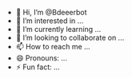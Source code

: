 - 👋 Hi, I’m @Bdeeerbot
- 👀 I’m interested in ...
- 🌱 I’m currently learning ...
- 💞️ I’m looking to collaborate on ...
- 📫 How to reach me ...
- 😄 Pronouns: ...
- ⚡ Fun fact: ...

<!---
Bdeeerbot/Bdeeerbot is a ✨ special ✨ repository because its `README.md` (this file) appears on your GitHub profile.
You can click the Preview link to take a look at your changes.
Download from Tik Tok
Download from instgram
Download from  snap shat
